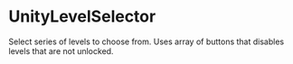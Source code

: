 # UnityLevelSelector
Select series of levels to choose from. Uses array of buttons that disables levels that are not unlocked. 
